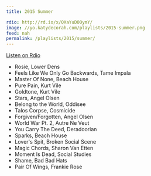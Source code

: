 ```yaml
---
title: 2015 Summer

rdio: http://rd.io/x/QXaYuDOOymY/
image: //yo.katydecorah.com/playlists/2015-summer.png
feed: nah
permalink: /playlists/2015/summer/
---
```


[Listen on Rdio](http://rd.io/x/QXaYuDOOymY/)

- Rosie, Lower Dens
- Feels Like We Only Go Backwards, Tame Impala
- Master Of None, Beach House
- Pure Pain, Kurt Vile
- Goldtone, Kurt Vile
- Stars, Angel Olsen
- Belong to the World, Oddisee
- Talos Corpse, Cosmicide
- Forgiven/Forgotten, Angel Olsen
- World War Pt. 2, Autre Ne Veut
- You Carry The Deed, Deradoorian
- Sparks, Beach House
- Lover's Spit, Broken Social Scene
- Magic Chords, Sharon Van Etten
- Moment Is Dead, Social Studies
- Shame, Bad Bad Hats
- Pair Of Wings, Frankie Rose
